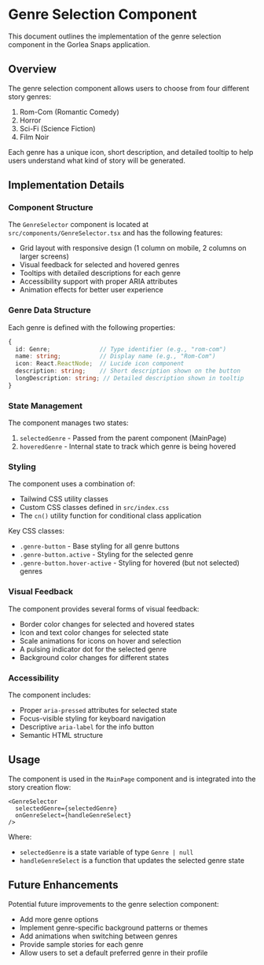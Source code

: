 # Genre Selection Component

This document outlines the implementation of the genre selection component in the Gorlea Snaps application.

## Overview

The genre selection component allows users to choose from four different story genres:
1. Rom-Com (Romantic Comedy)
2. Horror
3. Sci-Fi (Science Fiction)
4. Film Noir

Each genre has a unique icon, short description, and detailed tooltip to help users understand what kind of story will be generated.

## Implementation Details

### Component Structure

The `GenreSelector` component is located at `src/components/GenreSelector.tsx` and has the following features:

- Grid layout with responsive design (1 column on mobile, 2 columns on larger screens)
- Visual feedback for selected and hovered genres
- Tooltips with detailed descriptions for each genre
- Accessibility support with proper ARIA attributes
- Animation effects for better user experience

### Genre Data Structure

Each genre is defined with the following properties:

```typescript
{
  id: Genre;              // Type identifier (e.g., "rom-com")
  name: string;           // Display name (e.g., "Rom-Com")
  icon: React.ReactNode;  // Lucide icon component
  description: string;    // Short description shown on the button
  longDescription: string; // Detailed description shown in tooltip
}
```

### State Management

The component manages two states:
1. `selectedGenre` - Passed from the parent component (MainPage)
2. `hoveredGenre` - Internal state to track which genre is being hovered

### Styling

The component uses a combination of:
- Tailwind CSS utility classes
- Custom CSS classes defined in `src/index.css`
- The `cn()` utility function for conditional class application

Key CSS classes:
- `.genre-button` - Base styling for all genre buttons
- `.genre-button.active` - Styling for the selected genre
- `.genre-button.hover-active` - Styling for hovered (but not selected) genres

### Visual Feedback

The component provides several forms of visual feedback:
- Border color changes for selected and hovered states
- Icon and text color changes for selected state
- Scale animations for icons on hover and selection
- A pulsing indicator dot for the selected genre
- Background color changes for different states

### Accessibility

The component includes:
- Proper `aria-pressed` attributes for selected state
- Focus-visible styling for keyboard navigation
- Descriptive `aria-label` for the info button
- Semantic HTML structure

## Usage

The component is used in the `MainPage` component and is integrated into the story creation flow:

```tsx
<GenreSelector 
  selectedGenre={selectedGenre} 
  onGenreSelect={handleGenreSelect} 
/>
```

Where:
- `selectedGenre` is a state variable of type `Genre | null`
- `handleGenreSelect` is a function that updates the selected genre state

## Future Enhancements

Potential future improvements to the genre selection component:
- Add more genre options
- Implement genre-specific background patterns or themes
- Add animations when switching between genres
- Provide sample stories for each genre
- Allow users to set a default preferred genre in their profile
